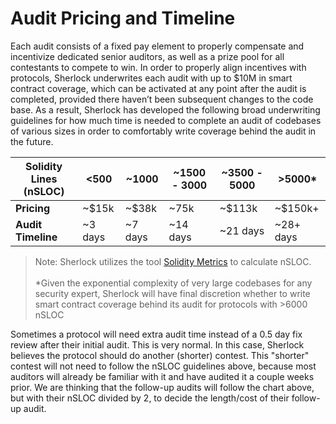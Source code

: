 # Audit Pricing and Timeline

Each audit consists of a fixed pay element to properly compensate and incentivize dedicated senior auditors, as well as a prize pool for all contestants to compete to win. In order to properly align incentives with protocols, Sherlock underwrites each audit with up to $10M in smart contract coverage, which can be activated at any point after the audit is completed, provided there haven’t been subsequent changes to the code base. As a result, Sherlock has developed the following broad underwriting guidelines for how much time is needed to complete an audit of codebases of various sizes in order to comfortably write coverage behind the audit in the future.

| **Solidity Lines (nSLOC)** | <500     | \~1000   | \~1500 - 3000 | \~3500 - 5000 | >5000\*    |
| -------------------------- | -------- | -------- | ------------- | ------------- | ---------- |
| **Pricing**                | \~$15k   | \~$38k   | \~75k         | \~$113k       | \~$150k+   |
| **Audit Timeline**         | \~3 days | \~7 days | \~14 days     | \~21 days     | \~28+ days |

> Note: Sherlock utilizes the tool [Solidity Metrics](https://github.com/ConsenSys/solidity-metrics) to calculate nSLOC.\
> \
> \*Given the exponential complexity of very large codebases for any security expert, Sherlock will have final discretion whether to write smart contract coverage behind its audit for protocols with >6000 nSLOC

Sometimes a protocol will need extra audit time instead of a 0.5 day fix review after their initial audit. This is very normal. In this case, Sherlock believes the protocol should do another (shorter) contest. This "shorter" contest will not need to follow the nSLOC guidelines above, because most auditors will already be familiar with it and have audited it a couple weeks prior. We are thinking that the follow-up audits will follow the chart above, but with their nSLOC divided by 2, to decide the length/cost of their follow-up audit. &#x20;
